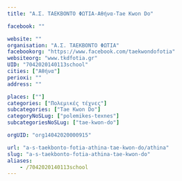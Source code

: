 ```yaml
---
title: "Α.Σ. ΤΑΕΚΒΟΝΤΟ ΦΩΤΙΑ-Αθήνα-Tae Kwon Do"

facebook: ""

website: ""
organisation: "Α.Σ. ΤΑΕΚΒΟΝΤΟ ΦΩΤΙΑ"
facebookorg: "https://www.facebook.com/taekwondofotia"
websiteorg: "www.tkdfotia.gr"
UID: "7042020140113school"
cities: ["Αθήνα"]
perioxi: ""
address: ""

places: [""]
categories: ["Πολεμικές τέχνες"]
subcategories: ["Tae Kwon Do"]
categoryNoSLug: ["polemikes-texnes"]
subcategoriesNoSLug: ["tae-kwon-do"]

orgUID: "org14042020000915"

url: "a-s-taekbonto-fotia-athina-tae-kwon-do/athina"
slug: "a-s-taekbonto-fotia-athina-tae-kwon-do"
aliases:
    - /7042020140113school
---
```





